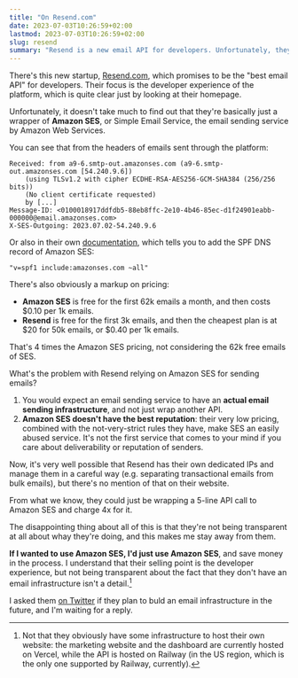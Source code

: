 ```yaml
---
title: "On Resend.com"
date: 2023-07-03T10:26:59+02:00
lastmod: 2023-07-03T10:26:59+02:00
slug: resend
summary: "Resend is a new email API for developers. Unfortunately, they're just an Amazon SES wrapper."
---
```


There's this new startup, [Resend.com](https://resend.com), which promises to be the "best email API" for developers. Their focus is the developer experience of the platform, which is quite clear just by looking at their homepage.

Unfortunately, it doesn't take much to find out that they're basically just a wrapper of **Amazon SES**, or Simple Email Service, the email sending service by Amazon Web Services.

You can see that from the headers of emails sent through the platform:

```
Received: from a9-6.smtp-out.amazonses.com (a9-6.smtp-out.amazonses.com [54.240.9.6])
	(using TLSv1.2 with cipher ECDHE-RSA-AES256-GCM-SHA384 (256/256 bits))
	(No client certificate requested)
	by [...]
Message-ID: <0100018917ddfdb5-88eb8ffc-2e10-4b46-85ec-d1f24901eabb-000000@email.amazonses.com>
X-SES-Outgoing: 2023.07.02-54.240.9.6
```

Or also in their own [documentation](https://resend.com/docs/dashboard/domains/cloudflare), which tells you to add the SPF DNS record of Amazon SES:

```
"v=spf1 include:amazonses.com ~all"
```

There's also obviously a markup on pricing:

- **Amazon SES** is free for the first 62k emails a month, and then costs $0.10 per 1k emails.
- **Resend** is free for the first 3k emails, and then the cheapest plan is at $20 for 50k emails, or $0.40 per 1k emails.

That's 4 times the Amazon SES pricing, not considering the 62k free emails of SES.

What's the problem with Resend relying on Amazon SES for sending emails?

1) You would expect an email sending service to have an **actual email sending infrastructure**, and not just wrap another API.
2) **Amazon SES doesn't have the best reputation**: their very low pricing, combined with the not-very-strict rules they have, make SES an easily abused service. It's not the first service that comes to your mind if you care about deliverability or reputation of senders.

Now, it's very well possible that Resend has their own dedicated IPs and manage them in a careful way (e.g. separating transactional emails from bulk emails), but there's no mention of that on their website.

From what we know, they could just be wrapping a 5-line API call to Amazon SES and charge 4x for it.

The disappointing thing about all of this is that they're not being transparent at all about whay they're doing, and this makes me stay away from them.

**If I wanted to use Amazon SES, I'd just use Amazon SES**, and save money in the process. I understand that their selling point is the developer experience, but not being transparent about the fact that they don't have an email infrastructure isn't a detail.[^1]

I asked them [on Twitter](https://twitter.com/matteosonoioo/status/1675575143135956995) if they plan to buld an email infrastructure in the future, and I'm waiting for a reply.

[^1]: Not that they obviously have some infrastructure to host their own website: the marketing website and the dashboard are currently hosted on Vercel, while the API is hosted on Railway (in the US region, which is the only one supported by Railway, currently).
